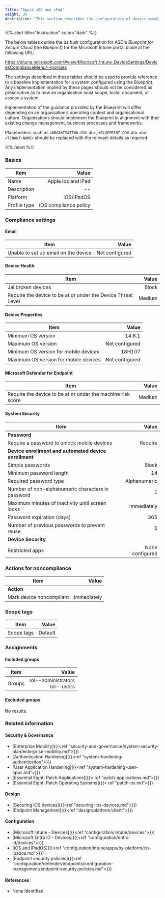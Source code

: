 ```yaml
---
Title: "Apple iOS and iPad"
weight: 30
description: "This section describes the configuration of device compliance policies within Microsoft Intune associated with systems built according to the guidance provided by ASD's Blueprint for Secure Cloud."
---
```


{{% alert title="Instruction" color="dark" %}}
 
The below tables outline the *as built* configuration for ASD's *Blueprint for Secure Cloud* (the Blueprint) for the Microsoft Intune portal blade at the following URL:

https://intune.microsoft.com/#view/Microsoft_Intune_DeviceSettings/DevicesComplianceMenu/~/policies
 
The settings described in these tables should be used to provide reference to a baseline implementation for a system configured using the Blueprint. Any implementation implied by these pages should not be considered as prescriptive as to how an organisation must scope, build, document, or assess a system.

Implementation of the guidance provided by the Blueprint will differ depending on an organisation’s operating context and organisational culture. Organisations should implement the Blueprint in alignment with their existing change management, business processes and frameworks.

Placeholders such as `<ORGANISATION.GOV.AU>`, `<BLUEPRINT.GOV.AU>` and `<TENANT-NAME>` should be replaced with the relevant details as required.
 
{{% /alert %}}

### Basics

| Item         |                 Value |
| ------------ | --------------------: |
| Name         |    Apple ios and iPad |
| Description  |                    -- |
| Platform     |            iOS/iPadOS |
| Profile type | iOS compliance policy |

### Compliance settings

#### Email

| Item                                 |          Value |
| ------------------------------------ | -------------: |
| Unable to set up email on the device | Not configured |

#### Device Health

| Item                                                         |  Value |
| ------------------------------------------------------------ | -----: |
| Jailbroken devices                                           |  Block |
| Require the device to be at or under the Device Threat Level | Medium |

#### Device Properties

| Item                                  |          Value |
| ------------------------------------- | -------------: |
| Minimum OS version                    |         14.8.1 |
| Maximum OS version                    | Not configured |
| Minimum OS version for mobile devices |         18H107 |
| Maximum OS version for mobile devices | Not configured |

#### Microsoft Defender for Endpoint

| Item                                                        |  Value |
| ----------------------------------------------------------- | -----: |
| Require the device to be at or under the machine risk score | Medium |

#### System Security

| Item                                                  |           Value |
| ----------------------------------------------------- | --------------: |
| **Password**                                          |                 |
| Require a password to unlock mobile devices           |         Require |
| **Device enrollment and automated device enrollment** |                 |
| Simple passwords                                      |           Block |
| Minimum password length                               |              14 |
| Required password type                                |    Alphanumeric |
| Number of non-alphanumeric characters in password     |               1 |
| Maximum minutes of inactivity until screen locks      |     Immediately |
| Password expiration (days)                            |             365 |
| Number of previous passwords to prevent reuse         |               5 |
| **Device Security**                                   |                 |
| Restricted apps                                       | None configured |

### Actions for noncompliance

| Item                     |       Value |
| ------------------------ | ----------: |
| **Action**               |             |
| Mark device noncompliant | Immediately |

### Scope tags

| Item       |   Value |
| ---------- | ------: |
| Scope tags | Default |

### Assignments

#### Included groups

| Item   |                                       Value |
| ------ | ------------------------------------------: |
| Groups | rol-<org>-administrators<br>rol-<org>-users |

#### Excluded groups

No results.

### Related information

#### Security & Governance

* [Enterprise Mobility]({{<ref "security-and-governance/system-security-plan/enterprise-mobility.md">}})
* [Authentication Hardening]({{<ref "system-hardening-authentication">}}) 
* [User Application Hardening]({{<ref "system-hardening-user-apps.md">}})
* [Essential Eight: Patch Applications]({{< ref "patch-applications.md">}})
* [Essential Eight: Patch Operating Systems]({{< ref "patch-os.md">}})
  
#### Design

* [Securing iOS devices]({{<ref "securing-ios-devices.md">}})
* [Endpoint Management]({{<ref "design/platform/client">}})
  
#### Configuration

* [Microsoft Intune - Devices]({{<ref "configuration/intune/devices">}})
* [Microsoft Entra ID - Devices]({{<ref "configuration/entra-id/devices">}})
* [iOS and iPadOS]({{<ref "configuration/intune/apps/by-platform/ios-ipados.md">}})
* [Endpoint security policies]({{<ref "configuration/defender/endpoints/configuration-management/endpoint-security-policies.md">}})

#### References

* None identified



